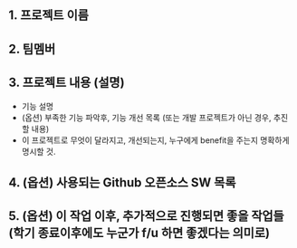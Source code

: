 <H2>1. 프로젝트 이름</H2>

<H2>2. 팀멤버</H2>

<H2>3. 프로젝트 내용 (설명)</H2>

- 기능 설명
- (옵션) 부족한 기능 파악후, 기능 개선 목록 (또는 개발 프로젝트가 아닌 경우, 추진할 내용)
- 이 프로젝트로 무엇이 달라지고, 개선되는지, 누구에게 benefit을 주는지 명확하게 명시할 것.

<H2>4. (옵션) 사용되는 Github 오픈소스 SW 목록</H2>

<H2>5. (옵션) 이 작업 이후, 추가적으로 진행되면 좋을 작업들 (학기 종료이후에도 누군가 f/u 하면 좋겠다는 의미로)</H2>